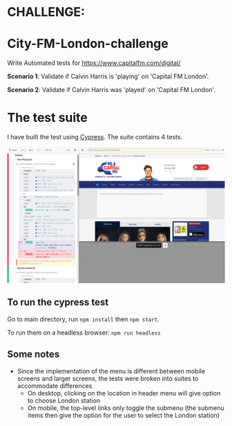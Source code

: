 # CHALLENGE: 

# City-FM-London-challenge

Write Automated tests for https://www.capitalfm.com/digital/

**Scenario 1**: Validate if Calvin Harris is 'playing' on 'Capital FM London'.

**Scenario 2**: Validate if Calvin Harris was 'played' on 'Capital FM London'.

# The test suite

I have built the test using [Cypress](https://www.cypress.io/). The suite contains 4 tests.

<img src="screenshot.png">

## To run the cypress test

Go to main directory, run `npm install` then `npm start`.

To run them on a headless browser: `npm run headless`

## Some notes

- Since the implementation of the menu is different between mobile screens and larger screens, the tests were broken into suites to accommodate differences
    - On desktop, clicking on the location in header menu will give option to choose London station
    - On mobile, the top-level links only toggle the submenu (the submenu items then give the option for the user to select the London station)
